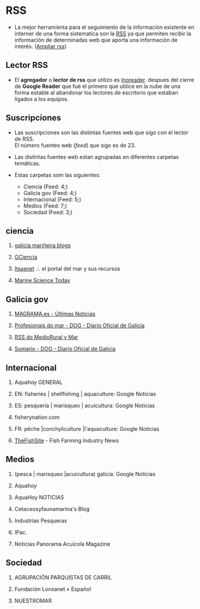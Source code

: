 # RSS

* La mejor herramienta para el seguimiento de la información existente en interner de una forma sistematica  son la [RSS](https://es.wikipedia.org/wiki/RSS) ya que permiten recibir la información de determinadas web que aporta una información de interés. ([Ampliar rss](http://www.rss.nom.es/))

## Lector RSS

* El __agregador__ o __lector de rss__ que utilizo es [Inoreader](http://www.inoreader.com/). despues del cierre de __Google Reader__ que fué el primero que utilice en la nube de una forma estable al abandonar los lectores de escritorio que estaban ligados a los equipos.



## Suscripciones

* Las suscripciones son las distintas fuentes web que sigo con el lector de RSS.  
El número fuentes web (_feed_) que sigo es de 23.

* Las distintas fuentes web estan agrupadas en diferentes carpetas temáticas.

* Estas carpetas som las siguientes:
	* Ciencia (Feed: 4;)
	* Galicia gov (Feed: 4;)
	* Internacional (Feed: 5;)
	* Medios (Feed: 7;)
	* Sociedad (Feed: 3;)
 
## ciencia

1. [galicia mariñeira blogs](http://www.galiciamarineira.info/blog/feed)

1. [GCiencia](http://www.gciencia.com/feed/)

1. [Itsasnet](http://www.itsasnet.com/feed/) .:. el portal del mar y sus recursos

1. [Marine Science Today](http://marinesciencetoday.com/feed/)

## Galicia gov

1. [MAGRAMA.es - Últimas Noticias](http://www.magrama.gob.es/es/pesca/noticiasRss.aspx)

1. [Profesionais do mar - DOG - Diario Oficial de Galicia](http://www.xunta.es/diario-oficial-galicia/rss/Taxonomia21022_gl.rss)

1. [RSS do MedioRural y Mar](http://www.xunta.es/novas_rss.htm?category=Taxonomias/Web/Novas/Departamentos/Medio_Rural_Mar/)

1. [Sumario - DOG - Diario Oficial de Galicia](http://www.xunta.es/diario-oficial-galicia/rss/Sumario_gl.rss)

## Internacional

1. Aquahoy GENERAL

1. EN: fisheries | shellfishing | aquaculture: Google Noticias

1. ES: pesquería | marisqueo | acuicultura: Google Noticias

1. fisherynation.com

1. FR: pêche |conchyliculture |l'aquaculture: Google Noticias

1. [TheFishSite](http://www.thefishsite.com/rss/all.php) - Fish Farming Industry News

## Medios

1. (pesca | marisqueo |acuicultura) galicia: Google Noticias

1. Aquahoy

1. AquaHoy NOTICIAS

1. Cetaceosyfaunamarina's Blog

1. Industrias Pesqueras

1. IPac.

1. Noticias Panorama Acuicola Magazine
 
## Sociedad

1. AGRUPACIÓN PARQUISTAS DE CARRIL

1. Fundación Lonxanet » Español

1. NUESTROMAR

